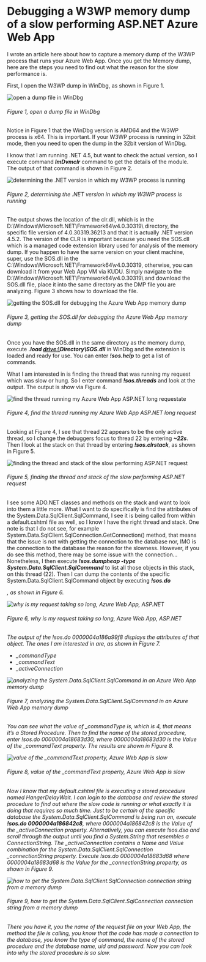 # Debugging a W3WP memory dump of a slow performing ASP.NET Azure Web App

I wrote an article here about how to capture a memory dump of the W3WP process that runs your Azure Web App.  Once you get the Memory dump, here are the steps you need to find out what the reason for the slow performance is.

First, I open the W3WP dump in WinDbg, as shown in Figure 1.

![open a dump file in WinDbg][FIGURE1]
###### Figure 1, open a dump file in WinDbg

Notice in Figure 1 that the WinDbg version is AMD64 and the W3WP process is x64.  This is important.  If your W3WP process is running in 32bit mode, then you need to open the dump in the 32bit version of WinDbg.

I know that I am running .NET 4.5, but want to check the actual version, so I execute command ***lmDvmclr*** command to get the details of the module.  The output of that command is shown in Figure 2.

![determining the .NET version in which my W3WP process is running][FIGURE2]
###### Figure 2, determining the .NET version in which my W3WP process is running

The output shows the location of the clr.dll, which is in the D:\Windows\Microsoft.NET\Framework64\v4.0.30319\ directory, the specific file version of 4.0.30319.36213 and that it is actually .NET version 4.5.2.  The version of the CLR is important because you need the SOS.dll which is a managed code extension library used for analysis of the memory dump.  If you happen to have the same version on your client machine, super, use the SOS.dll in the C:\Windows\Microsoft.NET\Framework64\v4.0.30319\, otherwise, you can download it from your Web App VM via KUDU.  Simply navigate to the D:\Windows\Microsoft.NET\Framework64\v4.0.30319\ and download the SOS.dll file, place it into the same directory as the DMP file you are analyzing.  Figure 3 shows how to download the file.

![getting the SOS.dll for debugging the Azure Web App memory dump][FIGURE3]
###### Figure 3, getting the SOS.dll for debugging the Azure Web App memory dump

Once you have the SOS.dll in the same directory as the memory dump, execute ***.load <drive:\>Directory\SOS.dll*** in WinDbg and the extension is loaded and ready for use.  You can enter ***!sos.help*** to get a list of commands.

What I am interested in is finding the thread that was running my request which was slow or hung.  So I enter command ***!sos.threads*** and look at the output.  The output is show via Figure 4.

![find the thread running my Azure Web App ASP.NET long requestate][FIGURE4]
###### Figure 4, find the thread running my Azure Web App ASP.NET long request

Looking at Figure 4, I see that thread 22 appears to be the only active thread, so I change the debuggers focus to thread 22 by entering ***~22s***.  Then I look at the stack on that thread by entering ***!sos.clrstack***, as shown in Figure 5.

![finding the thread and stack of the slow performing ASP.NET request][FIGURE5]
###### Figure 5, finding the thread and stack of the slow performing ASP.NET request

I see some ADO.NET classes and methods on the stack and want to look into them a little more.  What I want to do specifically is find the attributes of the System.Data.SqlClient.SqlCommand, I see it is being called from within a default.cshtml file as well, so I know I have the right thread and stack.  One note is that I do not see, for example System.Data.SqlClient.SqlConnection.GetConnection() method, that means that the issue is not with getting the connection to the database nor, IMO is the connection to the database the reason for the slowness.  However, if you do see this method, there may be some issue with the connection…  Nonetheless, I then execute ***!sos.dumpheap -type System.Data.SqlClient.SqlCommand*** to list all those objects in this stack, on this thread (22).  Then I can dump the contents of the specific System.Data.SqlClient.SqlCommand object by executing ***!sos.do <address>***, as shown in Figure 6.

![why is my request taking so long, Azure Web App, ASP.NET][FIGURE6]
###### Figure 6, why is my request taking so long, Azure Web App, ASP.NET

The output of the !sos.do 0000004a186a99f8 displays the attributes of that object.  The ones I am interested in are, as shown in Figure 7.
+ _commandType
+ _commandText
+ _activeConnection

![analyzing the System.Data.SqlClient.SqlCommand in an Azure Web App memory dump][FIGURE1]
###### Figure 7, analyzing the System.Data.SqlClient.SqlCommand in an Azure Web App memory dump

You can see what the value of _commandType is, which is 4, that means it’s a Stored Procedure.  Then to find the name of the stored procedure, enter !sos.do 0000004a18683d30, where 0000004a18683d30 is the Value of the _commandText property.  The results are shown in Figure 8.

![value of the _commandText property, Azure Web App is slow][FIGURE8]
###### Figure 8, value of the _commandText property, Azure Web App is slow

Now I know that my default.cshtml file is executing a stored procedure named HangerDelayWait.  I can login to the database and review the stored procedure to find out where the slow code is running or what exactly it is doing that requires so much time.  Just to be certain of the specific database the System.Data.SqlClient.SqlCommand is being run on, execute ***!sos.do 0000004a186842c8***, where 0000004a186842c8 is the Value of the _activeConnection property.  Alternatively, you can execute !sos.dso and scroll through the output until you find a System.String that resembles a ConnectionString.  The _activeConnection contains a Name and Value combination for the System.Data.SqlClient.SqlConnection _connectionString property.  Execute !sos.do 0000004a18683d68 where 0000004a18683d68 is the Value for the _connectionString property, as shown in Figure 9. 

![how to get the System.Data.SqlClient.SqlConnection connection string from a memory dump][FIGURE9]
###### Figure 9, how to get the System.Data.SqlClient.SqlConnection connection string from a memory dump

There you have it, you the name of the request file on your Web App, the method the file is calling, you know that the code has made a connection to the database, you know the type of command, the name of the stored procedure and the database name, uid and password.  Now you can look into why the stored procedure is so slow.

[FIGURE1]: ../images/2015/waws-0055.png "Figure 1, open a dump file in WinDbg"
[FIGURE2]: ../images/2015/waws-0056.png "Figure 2, determining the .NET version in which my W3WP process is running"
[FIGURE3]: ../images/2015/waws-0057.png "Figure 3, getting the SOS.dll for debugging the Azure Web App memory dump"
[FIGURE4]: ../images/2015/waws-0058.png "Figure 4, find the thread running my Azure Web App ASP.NET long request"
[FIGURE5]: ../images/2015/waws-0059.png "Figure 5, finding the thread and stack of the slow performing ASP.NET request"
[FIGURE6]: ../images/2015/waws-0060.png "Figure 6, why is my request taking so long, Azure Web App, ASP.NET"
[FIGURE7]: ../images/2015/waws-0061.png "Figure 7, analyzing the System.Data.SqlClient.SqlCommand in an Azure Web App memory dump"
[FIGURE8]: ../images/2015/waws-0062.png "Figure 8, value of the _commandText property, Azure Web App is slow"
[FIGURE9]: ../images/2015/waws-0063.png "Figure 9, how to get the System.Data.SqlClient.SqlConnection connection string from a memory dump"


[LINK1]: 2015-07-create-a-memory-dump-for-your-slow-performing-web-app.md
